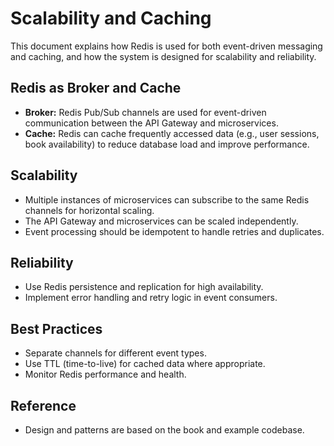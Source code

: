 # Scalability and Caching

This document explains how Redis is used for both event-driven messaging and caching, and how the system is designed for scalability and reliability.

## Redis as Broker and Cache
- **Broker:** Redis Pub/Sub channels are used for event-driven communication between the API Gateway and microservices.
- **Cache:** Redis can cache frequently accessed data (e.g., user sessions, book availability) to reduce database load and improve performance.

## Scalability
- Multiple instances of microservices can subscribe to the same Redis channels for horizontal scaling.
- The API Gateway and microservices can be scaled independently.
- Event processing should be idempotent to handle retries and duplicates.

## Reliability
- Use Redis persistence and replication for high availability.
- Implement error handling and retry logic in event consumers.

## Best Practices
- Separate channels for different event types.
- Use TTL (time-to-live) for cached data where appropriate.
- Monitor Redis performance and health.

## Reference
- Design and patterns are based on the book and example codebase.
